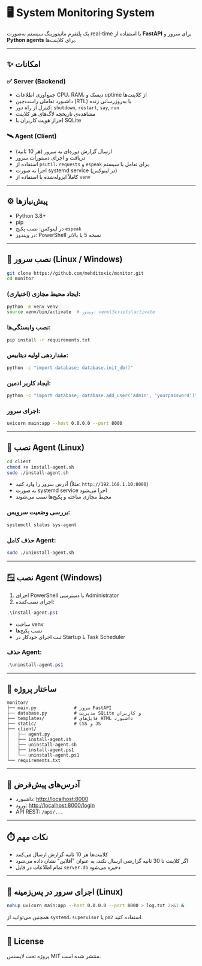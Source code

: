 # 🖥️ System Monitoring System

یک پلتفرم مانیتورینگ سیستم به‌صورت real-time با استفاده از **FastAPI** برای سرور و **Python agents** برای کلاینت‌ها.

---

## ✨ امکانات

### ✅ Server (Backend)

- جمع‌آوری اطلاعات CPU، RAM، دیسک و uptime از کلاینت‌ها  
- داشبورد تعاملی راست‌چین (RTL) با به‌روزرسانی زنده  
- کنترل از راه دور: `shutdown`, `restart`, `say`, `run`  
- مشاهده‌ی تاریخچه لاگ‌های هر کلاینت  
- احراز هویت کاربران با SQLite  

### 🛰️ Agent (Client)

- ارسال گزارش دوره‌ای به سرور (هر 10 ثانیه)  
- دریافت و اجرای دستورات سرور  
- استفاده از `psutil`، `requests` و `espeak` برای تعامل با سیستم  
- اجرا به صورت systemd service (در لینوکس)  
- کاملاً ایزوله‌شده با استفاده از `venv`  

---

## ⚙️ پیش‌نیازها

- Python 3.8+
- pip  
- در لینوکس: نصب پکیج `espeak`  
- در ویندوز: PowerShell نسخه 5 یا بالاتر  

---

## 🧭 نصب سرور (Linux / Windows)

```bash
git clone https://github.com/mehditoxic/monitor.git
cd monitor
```

### (اختیاری) ایجاد محیط مجازی:

```bash
python -m venv venv
source venv/bin/activate  # ویندوز: venv\Scripts\activate
```

### نصب وابستگی‌ها:

```bash
pip install -r requirements.txt
```

### مقداردهی اولیه دیتابیس:

```bash
python -c "import database; database.init_db()"
```

### ایجاد کاربر ادمین:

```bash
python -c "import database; database.add_user('admin', 'yourpassword')"
```

### اجرای سرور:

```bash
uvicorn main:app --host 0.0.0.0 --port 8000
```

---

## 🐧 نصب Agent (Linux)

```bash
cd client
chmod +x install-agent.sh
sudo ./install-agent.sh
```

- آدرس سرور را وارد کنید (مثلاً: `http://192.168.1.10:8000`)  
- به صورت systemd service اجرا می‌شود  
- محیط مجازی ساخته و پکیج‌ها نصب می‌شوند  

### بررسی وضعیت سرویس:

```bash
systemctl status sys-agent
```

### حذف کامل Agent:

```bash
sudo ./uninstall-agent.sh
```

---

## 🪟 نصب Agent (Windows)

1. اجرای PowerShell با دسترسی Administrator  
2. اجرای نصب‌کننده:

```powershell
.\install-agent.ps1
```

- ساخت venv  
- نصب پکیج‌ها  
- ثبت اجرای خودکار در Startup با Task Scheduler  

### حذف Agent:

```powershell
.\uninstall-agent.ps1
```

---

## 📁 ساختار پروژه

```
monitor/
├── main.py              # سرور FastAPI
├── database.py          # مدیریت SQLite و کاربران
├── templates/           # فایل‌های HTML داشبورد
├── static/              # CSS و JS
├── client/
│   ├── agent.py
│   ├── install-agent.sh
│   ├── uninstall-agent.sh
│   ├── install-agent.ps1
│   └── uninstall-agent.ps1
└── requirements.txt
```

---

## 🔗 آدرس‌های پیش‌فرض

- داشبورد: [http://localhost:8000](http://localhost:8000)  
- ورود: [http://localhost:8000/login](http://localhost:8000/login)  
- API REST: `/api/...`

---

## ⏱️ نکات مهم

- کلاینت‌ها هر 10 ثانیه گزارش ارسال می‌کنند  
- اگر کلاینت تا 30 ثانیه گزارشی ارسال نکند، به عنوان "آفلاین" نشان داده می‌شود  
- تمام اطلاعات در فایل `server.db` ذخیره می‌شود  

---

## 🔧 اجرای سرور در پس‌زمینه (Linux)

```bash
nohup uvicorn main:app --host 0.0.0.0 --port 8000 > log.txt 2>&1 &
```

همچنین می‌توانید از `systemd`، `supervisor` یا `pm2` استفاده کنید.

---

## 📜 License

پروژه تحت لایسنس MIT منتشر شده است.

